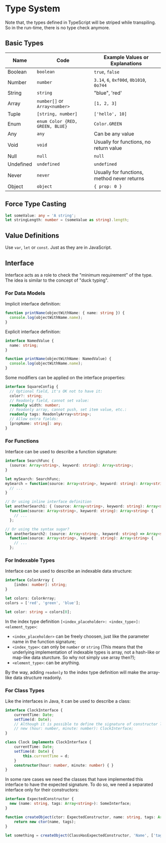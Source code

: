 # Type System
Note that, the types defined in TypeScript will be striped while transpiling. So in the run-time, there is no type check anymore.

## Basic Types
| Name | Code | Example Values or Explanations |
| --- | --- | --- |
| Boolean | `boolean` | `true`, `false` |
| Number | `number` | `3.14`, `6`, `0xf00d`, `0b1010`, `0o744` |
| String | `string` | "blue", 'red' |
| Array | `number[]` or `Array<number>` | `[1, 2, 3]` |
| Tuple | `[string, number]` | `['hello', 10]` |
| Enum | `enum Color {RED, GREEN, BLUE}` | `Color.GREEN` |
| Any | `any` | Can be any value |
| Void | `void` | Usually for functions, no return value |
| Null | `null` | `null` |
| Undefined | `undefined` | `undefined` |
| Never | `never` | Usually for functions, method never returns |
| Object | `object` | `{ prop: 0 }` |

## Force Type Casting
```typescript
let someValue: any = 'A string';
let stringLength: number = (someValue as string).length;
```

## Value Definitions
Use `var`, `let` or `const`. Just as they are in JavaScript.

## Interface
Interface acts as a role to check the "minimum requirement" of the type. The idea is similar to the concept of "duck typing".

### For Data Models
Implicit interface definition:
```typescript
function printName(objectWithName: { name: string }) {
  console.log(objectWithName.name);
}
```

Explicit interface definition:
```typescript
interface NamedValue {
  name: string;
}

function printName(objectWithName: NamedValue) {
  console.log(objectWithName.name);
}
```

Some modifiers can be applied on the interface properties:
```typescript
interface SquareConfig {
  // Optional field, it's OK not to have it:
  color?: string;
  // Readonly field, cannot set value:  
  readonly width: number;
  // Readonly array, cannot push, set item value, etc.:
  readonly tags: ReadonlyArray<string>;
  // Allow extra fields:
  [propName: string]: any;
}
```

### For Functions
Interface can be used to describe a function signature:
```typescript
interface SearchFunc {
  (source: Array<string>, keyword: string): Array<string>;
}

let mySearch: SearchFunc;
mySearch = function(source: Array<string>, keyword: string): Array<string> {
  // ...
}

// Or using inline interface definition
let anotherSearch1: { (source: Array<string>, keyword: string): Array<string> } =
  function(source: Array<string>, keyword: string): Array<string> {
    // ...
  };

// Or using the syntax sugar?
let anotherSearch2: (source: Array<string>, keyword: string) => Array<string> =
  function(source: Array<string>, keyword: string): Array<string> {
    // ...
  };
```

### For Indexable Types
Interface can be used to describe an indexable data structure:
```typescript
interface ColorArray {
    [index: number]: string;
}

let colors: ColorArray;
colors = ['red', 'green', 'blue'];

let color: string = colors[0];
```

In the index type definition `[<index_placeholder>: <index_type>]: <element_type>`:
* `<index_placeholder>` can be freely choosen, just like the parameter name in the function signature;
* `<index_type>`: can only be `number` or `string` (This means that the underlying implementation of indexable types is array, not a hash-like or map-like data sturcture. So why not simply use array then?);
* `<element_type>`: can be anything.

By the way, adding `readonly` to the index type definition will make the array-like data structure readonly.

### For Class Types
Like the interfaces in Java, it can be used to describe a class:
```typescript
interface ClockInterface {
    currentTime: Date;
    setTime(d: Date);
    // Although it is possible to define the signature of constructor like following, but this is the wrong place:
    // new (hour: number, minute: number): ClockInterface;
}

class Clock implements ClockInterface {
    currentTime: Date;
    setTime(d: Date) {
        this.currentTime = d;
    }
    constructor(hour: number, minute: number) { }
}
```

In some rare cases we need the classes that have implemented this interface to have the expected signature. To do so, we need a separated interface only for their constructors:
```typescript
interface ExpectedConstructor {
  new (name: string, tags: Array<string>): SomeInterface;
}

function createObject(ctor: ExpectedConstructor, name: string, tags: Array<string>): SomeInterface {
    return new ctor(name, tags);
}

let something = createObject(ClassHasExpectedConstructor, 'Name', ['tag1', 'tag2']);
```

